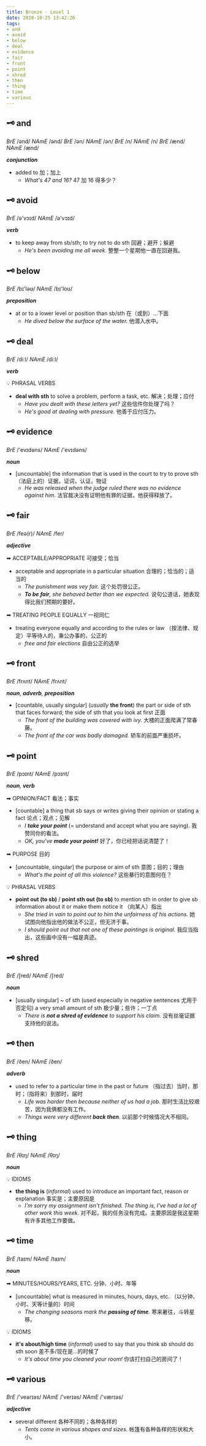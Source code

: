 ```yaml
---
title: Bronze - Level 1
date: 2018-10-25 13:42:26
tags:
- and
- avoid
- below
- deal
- evidence
- fair
- front
- point
- shred
- then
- thing
- time
- various
---
```


## 🗝 and

_BrE_ /ənd/
_NAmE_ /ənd/
_BrE_ /ən/
_NAmE_ /ən/
_BrE_ /n/
_NAmE_ /n/
_BrE_ /ænd/
_NAmE_ /ænd/

_**conjunction**_

- added to 加；加上
  - _What's 47 and 16?_
    47 加 16 得多少？

## 🗝 avoid

_BrE_ /ə'vɔɪd/
_NAmE_ /ə'vɔɪd/

_**verb**_

- to keep away from sb/sth; to try not to do sth 回避；避开；躲避
  - _He's been avoiding me all week._
    整整一个星期他一直在回避我。

## 🗝 below

_BrE_ /bɪ'ləʊ/
_NAmE_  /bɪ'loʊ/

_**preposition**_

- at or to a lower level or position than sb/sth 在（或到）...下面
  - _He dived below the surface of the water._
    他潜入水中。

## 🗝 deal

_BrE_ /diːl/
_NAmE_ /diːl/

_**verb**_

💡 PHRASAL VERBS

- **deal with sth**
  to solve a problem, perform a task, etc. 解决；处理；应付
  - _Have you dealt with these letters yet?_
    这些信件你处理了吗？
  - _He's good at dealing with pressure._
    他善于应付压力。

## 🗝 evidence

_BrE_ /'evɪdəns/
_NAmE_ /'evɪdəns/

_**noun**_

- [uncountable] the information that is used in the court to try to prove sth （法庭上的）证据，证词，认证，物证
  - _He was released when the judge ruled there was no evidence against him._
    法官裁决没有证明他有罪的证据，他获得释放了。

## 🗝 fair

_BrE_ /feə(r)/
_NAmE_ /fer/

_**adjective**_

➡ ACCEPTABLE/APPROPRIATE 可接受；恰当

- acceptable and appropriate in a particular situation 合理的；恰当的；适当的
  - _The punishment was vey fair._
    这个处罚很公正。
  - _**To be fair**, she behaved better than we expected._
    说句公道话，她表现得比我们预期的要好。

➡ TREATING PEOPLE EQUALLY 一视同仁

- treating everyone equally and according to the rules or law （按法律、规定）平等待人的，秉公办事的，公正的
  - _free and fair elections_
    自由公正的选举

## 🗝 front

_BrE_ /frʌnt/
_NAmE_ /frʌnt/

_**noun**, **adverb**, **preposition**_

- [countable, usually singular] \(_usually_ **the front**) the part or side of sth that faces forward; the side of sth that you look at first 正面
  - _The front of the building was covered with ivy._
    大楼的正面爬满了常春藤。
  - _The front of the car was badly damaged._
    轿车的前面严重损坏。

## 🗝 point

_BrE_ /pɔɪnt/
_NAmE_ /pɔɪnt/

_**noun**, **verb**_

➡ OPINION/FACT 看法；事实

- [countable] a thing that sb says or writes giving their opinion or stating a fact 论点；观点；见解
  - _I **take your point**_ (= understand and accept what you are saying).
    我赞同你的看法。
  - _OK, you've **made your point!**_
    好了，你已经把话说清楚了！

➡ PURPOSE 目的

- [uncountable, singular] the purpose or aim of sth 意图；目的；理由
  - _What's the point of all this violence?_
    这些暴行的意图何在？

💡 PHRASAL VERBS

- **point out (to sb)** / **point sth out (to sb)**
  to mention sth in order to give sb information about it or make them notice it （向某人）指出
  - _She tried in vain to point out to him the unfairness of his actions._
    她试图向他指出他的做法不公正，但无济于事。
  - _I should point out that not one of these paintings is original._
    我应当指出，这些画中没有一幅是真迹。

## 🗝 shred

_BrE_ /ʃred/
_NAmE_ /ʃred/

_**noun**_

- [usually singular] ~ of sth (used especially in negative sentences 尤用于否定句) a very small amount of sth 极少量；些许；一丁点
  - _There is **not a shred of evidence** to support his claim._
    没有丝毫证据支持他的说法。

## 🗝 then

_BrE_ /ðen/
_NAmE_ /ðen/

_**adverb**_

- used to refer to a particular time in the past or future （指过去）当时，那时；（指将来）到那时，届时
  - _Life was harder then because neither of us had a job._
    那时生活比较艰苦，因为我俩都没有工作。
  - _Things were very different **back then**._
    以前那个时候情况大不相同。

## 🗝 thing

_BrE_ /θɪŋ/
_NAmE_ /θɪŋ/

_**noun**_

💡 IDIOMS

- **the thing is**
  (_informal_) used to introduce an important fact, reason or explanation 事实是；主要原因是
  - _I'm sorry my assignment isn't finished. The thing is, I've had a lot of other work this week._
    对不起，我的任务没有完成。主要原因是我这星期有许多其他工作要做。

## 🗝 time

_BrE_ /taɪm/
_NAmE_ /taɪm/

_**noun**_

➡ MINUTES/HOURS/YEARS, ETC. 分钟、小时、年等

- [uncountable] what is measured in minutes, hours, days, etc. （以分钟、小时、天等计量的）时间
  - _The changing seasons mark the **passing of time**._
    寒来暑往，斗转星移。

💡 IDIOMS

- **it's about/high time**
  (_informal_) used to say that you think sb should do sth soon 差不多/现在是...的时候了
  - _It's about time you cleaned your room!_
    你该打扫自己的房间了！

## 🗝 various

_BrE_ /'veərɪəs/
_NAmE_ /'verɪəs/
_NAmE_ /'værɪəs/

_**adjective**_

- several different 各种不同的；各种各样的
  - _Tents come in various shapes and sizes._
  帐篷有各种各样的形状和大小。